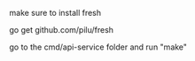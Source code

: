 make sure to install fresh

go get github.com/pilu/fresh

go to the cmd/api-service folder and run "make"